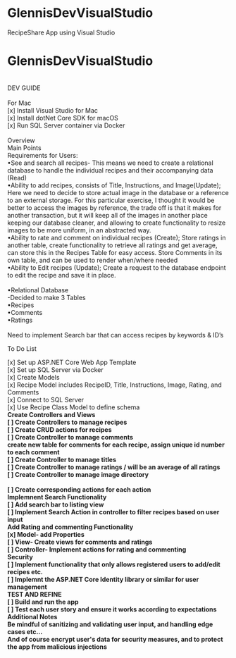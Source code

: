 # GlennisDevVisualStudio
RecipeShare App using Visual Studio
# GlennisDevVisualStudio
<br>
DEV GUIDE
<br>
<br>
For Mac
<br>
[x] Install Visual Studio for Mac
<br>
[x] Install dotNet Core SDK for macOS
<br>
[x] Run SQL Server container via Docker
<br>
<br>
Overview
<br>
Main Points
<br>
Requirements for Users:
<br>
•See and search all recipes-  This means we need to create a relational database to handle the individual recipes and their accompanying data (Read)
<br>
•Ability to add recipes, consists of Title, Instructions, and Image(Update); Here we need to decide to store actual image in the database or a reference to an external storage. For this particular exercise, I thought it would be better to access the images by reference, the trade off is that it makes for another transaction, but it will keep all of the images in another place keeping our database cleaner, and allowing to create functionality to resize images to be more uniform, in an abstracted way.
<br>
•Ability to rate and comment on individual recipes (Create); Store ratings in another table, create functionality to retrieve all ratings and get average, can store this in the Recipes Table for easy access.  Store Comments in its own table, and can be used to render when/where needed
<br>
•Ability to Edit recipes (Update); Create a request to the database endpoint to edit the recipe and save it in place.
<br>
<br>
•Relational Database
<br>
	-Decided to make 3 Tables
	<br>
		•Recipes
		<br>
		•Comments
		<br>
		•Ratings
<br>
<br>
Need to implement Search bar that can access recipes by keywords & ID’s
<br>



To Do List
<br>

[x] Set up ASP.NET Core Web App Template
<br>
[x] Set up SQL Server via Docker
<br>
[x] Create Models
<br>
    [x] Recipe Model includes RecipeID, Title, Instructions, Image, Rating, and Comments
    <br>
[x] Connect to SQL Server
<br>
[x] Use Recipe Class Model to define schema
<br>
<strong>**Create Controllers and Views**
<br>
[ ] Create Controllers to manage recipes
<br>
    [ ] Create CRUD actions for recipes
<br>
[ ] Create Controller to manage comments 
<br>
create new table for comments for each recipe, assign unique id number to each comment
<br>
[ ] Create Controller to manage titles
<br>
[ ] Create Controller to manage ratings / will be an average of all ratings
<br>
[ ] Create Controller to manage image directory
<br>
<br>
[ ] Create corresponding actions for each action
<br>
**Implemnent Search Functionality**
<br>
[ ] Add search bar to listing view
<br>
[ ] Implement Search Action in controller to filter recipes based on user input
<br>
<strong>**Add Rating and commenting Functionality**
<br>
[x] Model- add Properties
<br>
[ ] View- Create views for comments and ratings
<br>
[ ] Controller- Implement actions for rating and commenting
<br>
<strong>**Security**
<br>
[ ] Implement functionality that only allows registered users to add/edit recipes etc.
<br>
[ ] Implemnt the ASP.NET Core Identity library or similar for user management
<br>
<strong>**TEST AND REFINE**
<br>
[ ] Build and run the app
<br>
[ ] Test each user story and ensure it works according to expectations
<br>
<strong>**Additional Notes**
<br>
Be mindful of sanitizing and validating user input, and handling edge cases etc...
<br>
And of course encrypt user's data for security measures, and to protect the app from malicious injections
<br>

